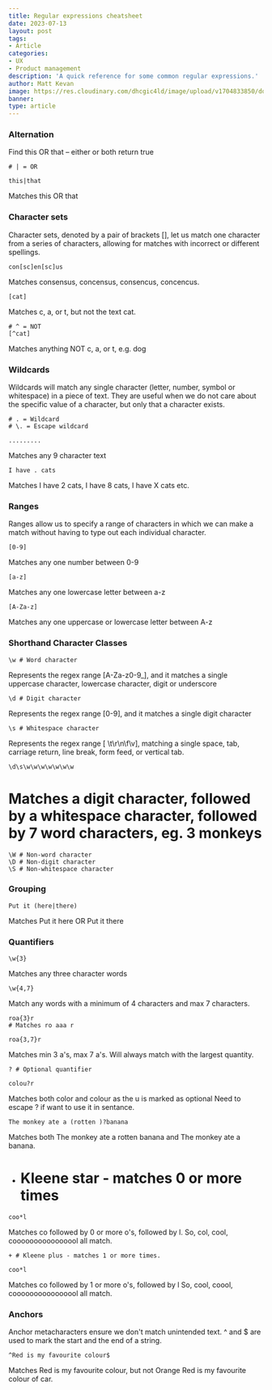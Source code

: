 ```yaml
---
title: Regular expressions cheatsheet
date: 2023-07-13
layout: post
tags:
- Article
categories:
- UX
- Product management
description: 'A quick reference for some common regular expressions.'
author: Matt Kevan
image: https://res.cloudinary.com/dhcgic4ld/image/upload/v1704833850/download-1_kwkvqk.png
banner: 
type: article
---
```


### Alternation

Find this OR that – either or both return true

```regex
# | = OR

this|that
```
Matches this OR that

### Character sets

Character sets, denoted by a pair of brackets [], let us match one character from a series of characters, allowing for matches with incorrect or different spellings.

```regex
con[sc]en[sc]us
```
Matches consensus, concensus, consencus, concencus.

```regex
[cat]
```
Matches c, a, or t, but not the text cat.

```regex
# ^ = NOT
[^cat]
```
Matches anything NOT c, a, or t, e.g. dog

### Wildcards

Wildcards will match any single character (letter, number, symbol or whitespace) in a piece of text. They are useful when we do not care about the specific value of a character, but only that a character exists.
```regex
# . = Wildcard
# \. = Escape wildcard
```
```regex
......... 
```
Matches any 9 character text
```regex
I have . cats
```
Matches I have 2 cats, I have 8 cats, I have X cats etc.

### Ranges

Ranges allow us to specify a range of characters in which we can make a match without having to type out each individual character.
```regex
[0-9]
```
Matches any one number between 0-9 

```regex
[a-z]
```
Matches any one lowercase letter between a-z

```regex
[A-Za-z]
```
Matches any one uppercase or lowercase letter between A-z

### Shorthand Character Classes

```regex
\w # Word character
```
Represents the regex range [A-Za-z0-9_], and it matches a single uppercase character, lowercase character, digit or underscore

```regex
\d # Digit character
```
Represents the regex range [0-9], and it matches a single digit character

```regex
\s # Whitespace character
```
Represents the regex range [ \t\r\n\f\v], matching a single space, tab, carriage return, line break, form feed, or vertical tab.

```regex
\d\s\w\w\w\w\w\w\w
```
# Matches a digit character, followed by a whitespace character, followed by 7 word characters, eg. 3 monkeys

```regex
\W # Non-word character
\D # Non-digit character
\S # Non-whitespace character
```

### Grouping
```regex
Put it (here|there)
```
Matches Put it here OR Put it there

### Quantifiers

```regex
\w{3} 
```
Matches any three character words
```regex
\w{4,7}
```
Match any words with a minimum of 4 characters and max 7 characters.
```regex
roa{3}r
# Matches ro aaa r
```
```regex
roa{3,7}r 
```
Matches min 3 a's, max 7 a's. Will always match with the largest quantity.

```regex
? # Optional quantifier 
```
```regex
colou?r
```
Matches both color and colour as the u is marked as optional
Need to escape \? if want to use it in sentance.

```regex
The monkey ate a (rotten )?banana
```
Matches both The monkey ate a rotten banana and The monkey ate a banana.
* # Kleene star - matches 0 or more times

```regex
coo*l 
```
 Matches co followed by 0 or more o's, followed by l. So, col, cool, coooooooooooooool all match.

```regex
+ # Kleene plus - matches 1 or more times.
```
```regex
coo*l 
```
Matches co followed by 1 or more o's, followed by l 
So, cool, coool, coooooooooooooool all match.


### Anchors
Anchor metacharacters ensure we don't match unintended text. ^ and $ are used to mark the start and the end of a string.

```regex
^Red is my favourite colour$
```
Matches Red is my favourite colour, but not Orange Red is my favourite colour of car.
